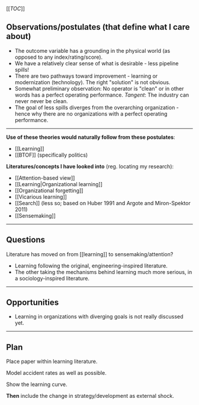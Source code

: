 [[_TOC_]]

## Observations/postulates (that define what I care about)
* The outcome variable has a grounding in the physical world (as opposed to any index/rating/score).
* We have a relatively clear sense of what is desirable - less pipeline spills!
* There are two pathways toward improvement - learning or modernization (technology). The right "solution" is not obvious.
* Somewhat preliminary observation: No operator is "clean" or in other words has a perfect operating performance. *Tangent*: The industry can never never be clean.
* The goal of less spills diverges from the overarching organization - hence why there are no organizations with a perfect operating performance.

-----

**Use of these theories would naturally follow from these postulates**:

* [[Learning]]
* [[BTOF]] (specifically politics)

**Literatures/concepts I have looked into** (reg. locating my research):

* [[Attention-based view]]
* [[Learning|Organizational learning]]
* [[Organizational forgetting]]
* [[Vicarious learning]]
* [[Search]] (less so; based on Huber 1991 and Argote and Miron-Spektor 2011)
* [[Sensemaking]]

-----

## Questions
Literature has moved on from [[learning]] to sensemaking/attention?

* Learning following the original, engineering-inspired literature.
* The other taking the mechanisms behind learning much more serious, in a sociology-inspired literature.

-----

## Opportunities
* Learning in organizations with diverging goals is not really discussed yet.

-----

## Plan

Place paper within learning literature.

Model accident rates as well as possible.

Show the learning curve.

**Then** include the change in strategy/development as external shock.